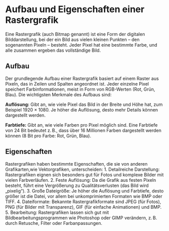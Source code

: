 # Aufbau und Eigenschaften einer Rastergrafik

Eine Rastergrafik (auch Bitmap genannt) ist eine Form der digitalen Bilddarstellung, bei der ein Bild aus vielen kleinen Punkten – den sogenannten Pixeln – besteht. Jeder Pixel hat eine bestimmte Farbe, und alle zusammen ergeben das vollständige Bild.

## Aufbau

Der grundlegende Aufbau einer Rastergrafik basiert auf einem Raster aus Pixeln, das in Zeilen und Spalten angeordnet ist. Jeder einzelne Pixel speichert Farbinformationen, meist in Form von RGB-Werten (Rot, Grün, Blau). Die wichtigsten Merkmale des Aufbaus sind:

**Auflösung:** Gibt an, wie viele Pixel das Bild in der Breite und Höhe hat, zum Beispiel 1920 × 1080. Je höher die Auflösung, desto mehr Details können dargestellt werden.

**Farbtiefe:** Gibt an, wie viele Farben pro Pixel möglich sind. Eine Farbtiefe von 24 Bit bedeutet z. B., dass über 16 Millionen Farben dargestellt werden können (8 Bit pro Farbe: Rot, Grün, Blau).

## Eigenschaften

Rastergrafiken haben bestimmte Eigenschaften, die sie von anderen Grafikarten,wie Vektorgrafiken, unterscheiden:
	1.	Detailreiche Darstellung: Rastergrafiken eignen sich besonders gut für Fotos und komplexe Bilder mit vielen Farbverläufen.
	2.	Feste Auflösung: Da die Grafik aus festen Pixeln besteht, führt eine Vergrößerung zu Qualitätsverlusten (das Bild wird „pixelig“).
	3.	Große Dateigröße: Je höher die Auflösung und Farbtiefe, desto größer ist die Datei, vor allem bei unkomprimierten Formaten wie BMP oder TIFF.
	4.	Dateiformate: Bekannte Rastergrafikformate sind JPEG (für Fotos), PNG (für Bilder mit Transparenz), GIF (für einfache Animationen) und BMP.
	5.	Bearbeitung: Rastergrafiken lassen sich gut mit Bildbearbeitungsprogrammen wie Photoshop oder GIMP verändern, z. B. durch Retusche, Filter oder Farbanpassungen.

